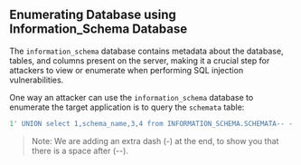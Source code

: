 
## Enumerating Database using Information_Schema Database
The `information_schema` database contains metadata about the database, tables, and columns present on the server, making it a crucial step for attackers to view or enumerate when performing SQL injection vulnerabilities.

One way an attacker can use the `information_schema` database to enumerate the target application is to query the `schemata` table:
```sql
1' UNION select 1,schema_name,3,4 from INFORMATION_SCHEMA.SCHEMATA-- -
```
> Note: We are adding an extra dash (-) at the end, to show you that there is a space after (--).
